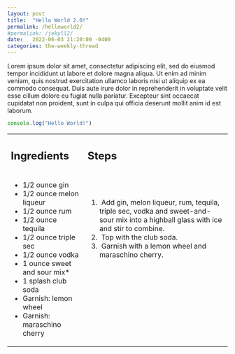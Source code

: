 ```yaml
---
layout: post
title:  "Hello World 2.0!"
permalink: /helloworld2/
#permalink: /jekyll2/
date:   2022-06-03 21:20:00 -0400
categories: the-weekly-thread
---
```


Lorem ipsum dolor sit amet, consectetur adipiscing elit, sed do eiusmod tempor incididunt ut labore et dolore magna aliqua. Ut enim ad minim veniam, quis nostrud exercitation ullamco laboris nisi ut aliquip ex ea commodo consequat. Duis aute irure dolor in reprehenderit in voluptate velit esse cillum dolore eu fugiat nulla pariatur. Excepteur sint occaecat cupidatat non proident, sunt in culpa qui officia deserunt mollit anim id est laborum.

```javascript
console.log("Hello World!")
```


<table>
<tr>
<td>

<h2> Ingredients </h2>

</td>
<td>

<h2> Steps </h2>

</td>
</tr>
<tr>
<td>

<ul>
<li>1/2 ounce gin
<li>1/2 ounce melon liqueur
<li>1/2 ounce rum
<li>1/2 ounce tequila
<li>1/2 ounce triple sec
<li>1/2 ounce vodka
<li>1 ounce sweet and sour mix*
<li>1 splash club soda
<li>Garnish: lemon wheel
<li>Garnish: maraschino cherry

<td valign="top" style="text-wrap:normal;word-wrap:break-word;white-space: pre-wrap">
<ol>
<li> Add gin, melon liqueur, rum, tequila, triple sec, vodka and sweet-and-sour mix into a highball glass with ice and stir to combine.
<li> Top with the club soda.
<li> Garnish with a lemon wheel and maraschino cherry. 
